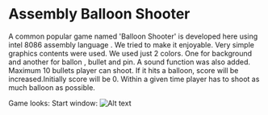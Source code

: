 # Assembly Balloon Shooter
A common popular game named 'Balloon Shooter' is developed here using intel 8086 assembly language . We tried to make it enjoyable. Very simple graphics contents were used. We used just 2 colors. One for background and another for ballon , bullet and pin. A sound function was also added. Maximum 10 bullets player can shoot. If it hits a balloon, score will be increased.Initially score will be 0. Within a given time player has to shoot as much balloon as possible.

Game looks:
Start window: ![Alt text](/Images/start.jpg?raw=true "Start Game")

